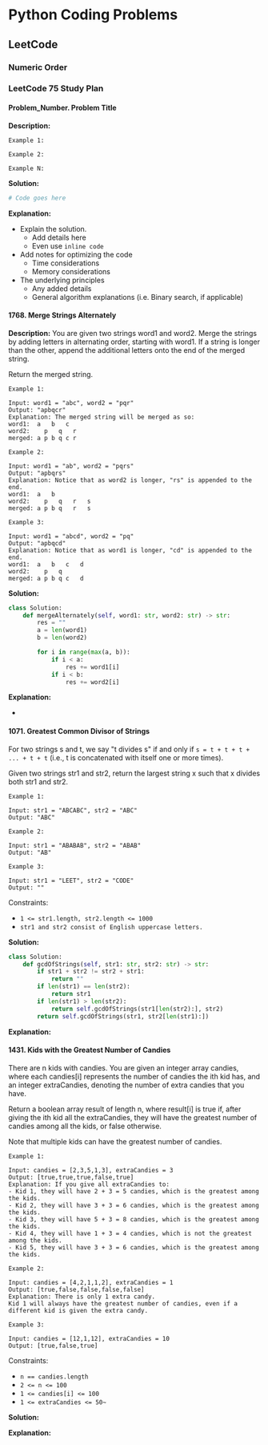 # Python Coding Problems
## LeetCode

### Numeric Order

### LeetCode 75 Study Plan

#### Problem_Number. Problem Title
**Description:**

```plaintext
Example 1:

Example 2:

Example N:

```

**Solution:**
```python
# Code goes here

```

**Explanation:**
- Explain the solution.
  - Add details here
  - Even use `inline code`
- Add notes for optimizing the code
  - Time considerations
  - Memory considerations
- The underlying principles
  - Any added details
  - General algorithm explanations (i.e. Binary search, if applicable)

#### 1768. Merge Strings Alternately
**Description:** You are given two strings word1 and word2. Merge the strings by adding letters in alternating order, starting with word1. If a string is longer than the other, append the additional letters onto the end of the merged string.

Return the merged string.

```plaintext
Example 1:

Input: word1 = "abc", word2 = "pqr"
Output: "apbqcr"
Explanation: The merged string will be merged as so:
word1:  a   b   c
word2:    p   q   r
merged: a p b q c r

Example 2:

Input: word1 = "ab", word2 = "pqrs"
Output: "apbqrs"
Explanation: Notice that as word2 is longer, "rs" is appended to the end.
word1:  a   b 
word2:    p   q   r   s
merged: a p b q   r   s

Example 3:

Input: word1 = "abcd", word2 = "pq"
Output: "apbqcd"
Explanation: Notice that as word1 is longer, "cd" is appended to the end.
word1:  a   b   c   d
word2:    p   q 
merged: a p b q c   d
```

**Solution:**

```python
class Solution:
    def mergeAlternately(self, word1: str, word2: str) -> str:
        res = ""
        a = len(word1)
        b = len(word2)

        for i in range(max(a, b)):
            if i < a:
                res += word1[i]
            if i < b:
                res += word2[i]
```

**Explanation:**

- 

#### 1071. Greatest Common Divisor of Strings

For two strings s and t, we say "t divides s" if and only if `s = t + t + t + ... + t + t` (i.e., t is concatenated with itself one or more times).

Given two strings str1 and str2, return the largest string x such that x divides both str1 and str2.

```plaintext
Example 1:

Input: str1 = "ABCABC", str2 = "ABC"
Output: "ABC"

Example 2:

Input: str1 = "ABABAB", str2 = "ABAB"
Output: "AB"

Example 3:

Input: str1 = "LEET", str2 = "CODE"
Output: ""
```

Constraints:

- `1 <= str1.length, str2.length <= 1000`
- `str1 and str2 consist of English uppercase letters.`

**Solution:**

```python
class Solution:
    def gcdOfStrings(self, str1: str, str2: str) -> str:
        if str1 + str2 != str2 + str1:
            return ""
        if len(str1) == len(str2):
            return str1
        if len(str1) > len(str2):
            return self.gcdOfStrings(str1[len(str2):], str2)
        return self.gcdOfStrings(str1, str2[len(str1):])
```

**Explanation:**

#### 1431. Kids with the Greatest Number of Candies
There are n kids with candies. You are given an integer array candies, where each candies[i] represents the number of candies the ith kid has, and an integer extraCandies, denoting the number of extra candies that you have.

Return a boolean array result of length n, where result[i] is true if, after giving the ith kid all the extraCandies, they will have the greatest number of candies among all the kids, or false otherwise.

Note that multiple kids can have the greatest number of candies.

```plaintext
Example 1:

Input: candies = [2,3,5,1,3], extraCandies = 3
Output: [true,true,true,false,true] 
Explanation: If you give all extraCandies to:
- Kid 1, they will have 2 + 3 = 5 candies, which is the greatest among the kids.
- Kid 2, they will have 3 + 3 = 6 candies, which is the greatest among the kids.
- Kid 3, they will have 5 + 3 = 8 candies, which is the greatest among the kids.
- Kid 4, they will have 1 + 3 = 4 candies, which is not the greatest among the kids.
- Kid 5, they will have 3 + 3 = 6 candies, which is the greatest among the kids.

Example 2:

Input: candies = [4,2,1,1,2], extraCandies = 1
Output: [true,false,false,false,false] 
Explanation: There is only 1 extra candy.
Kid 1 will always have the greatest number of candies, even if a different kid is given the extra candy.

Example 3:

Input: candies = [12,1,12], extraCandies = 10
Output: [true,false,true]
```
 

Constraints:

- `n == candies.length`
- `2 <= n <= 100`
- `1 <= candies[i] <= 100`
- `1 <= extraCandies <= 50~`

**Solution:**

**Explanation:**